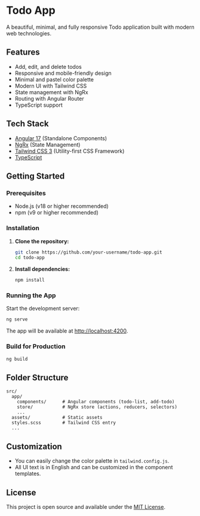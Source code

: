 # Todo App

A beautiful, minimal, and fully responsive Todo application built with modern web technologies.

## Features
- Add, edit, and delete todos
- Responsive and mobile-friendly design
- Minimal and pastel color palette
- Modern UI with Tailwind CSS
- State management with NgRx
- Routing with Angular Router
- TypeScript support

## Tech Stack
- [Angular 17](https://angular.io/) (Standalone Components)
- [NgRx](https://ngrx.io/) (State Management)
- [Tailwind CSS 3](https://tailwindcss.com/) (Utility-first CSS Framework)
- [TypeScript](https://www.typescriptlang.org/)

## Getting Started

### Prerequisites
- Node.js (v18 or higher recommended)
- npm (v9 or higher recommended)

### Installation
1. **Clone the repository:**
   ```bash
   git clone https://github.com/your-username/todo-app.git
   cd todo-app
   ```
2. **Install dependencies:**
   ```bash
   npm install
   ```

### Running the App
Start the development server:
```bash
ng serve
```
The app will be available at [http://localhost:4200](http://localhost:4200).

### Build for Production
```bash
ng build
```

## Folder Structure
```
src/
  app/
    components/      # Angular components (todo-list, add-todo)
    store/           # NgRx store (actions, reducers, selectors)
    ...
  assets/            # Static assets
  styles.scss        # Tailwind CSS entry
  ...
```

## Customization
- You can easily change the color palette in `tailwind.config.js`.
- All UI text is in English and can be customized in the component templates.

## License
This project is open source and available under the [MIT License](LICENSE).
